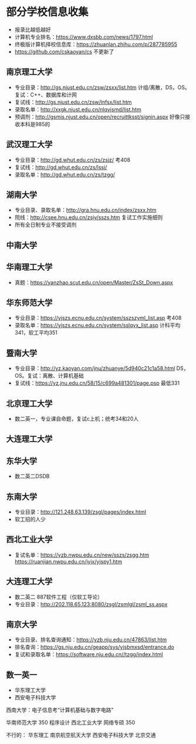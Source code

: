 # 部分学校信息收集

* 报录比越低越好
* 计算机专业排名：https://www.dxsbb.com/news/1797.html
* 终极版计算机择校信息库：https://zhuanlan.zhihu.com/p/287785955
* https://github.com/cskaoyan/cs 不更新了

## 南京理工大学

* 专业目录：http://gs.njust.edu.cn/zsw/zsxx/list.htm 计组/离散，DS，OS。复试：C++、数据库和计网
* 复试线：http://gs.njust.edu.cn/zsw/lnfsx/list.htm
* 录取名单：http://xxgk.njust.edu.cn/nlqyjsmd/list.htm
* 预调剂：http://gsmis.njust.edu.cn/open/recruittksst/signin.aspx 好像只接收本科是985的

## 武汉理工大学

* 专业目录：http://gd.whut.edu.cn/zs/zsjz/ 考408
* 复试线：http://gd.whut.edu.cn/zs/lssj/
* 录取名单：http://gd.whut.edu.cn/zs/tzgg/

## 湖南大学

* 专业目录、录取名单：http://gra.hnu.edu.cn/index/zsxx.htm
* 院线：http://csee.hnu.edu.cn/zsjy/sszs.htm 复试工作实施细则
* 所有全日制专业不接受调剂

## 中南大学

## 华南理工大学

* 真题：https://yanzhao.scut.edu.cn/open/Master/ZsSt_Down.aspx

## 华东师范大学

* 专业目录：https://yjszs.ecnu.edu.cn/system/sszszyml_list.asp 考408
* 录取名单：https://yjszs.ecnu.edu.cn/system/sslqyx_list.asp 计科平均341，软工平均351

## 暨南大学

* 专业目录：http://yz.kaoyan.com/jnu/zhuanye/5d940c21c1a58.html DS，OS。复试：离散、计算机基础
* 复试线：https://yz.jnu.edu.cn/58/15/c699a481301/page.psp 最低331

## 北京理工大学

* 数二英一，专业课自命题，复试c上机；统考34和20人

## 大连理工大学

## 东华大学

* 数二英二DSDB

## 东南大学

* 专业目录：http://121.248.63.139/zsgl/pages/index.html
* 软工招的人少

## 西北工业大学

* 复试名单：https://yzb.nwpu.edu.cn/new/sszs/zsgg.htm https://ruanjian.nwpu.edu.cn/jyjx/yjspy1.htm

## 大连理工大学

* 数二英二 887软件工程（仅软工导论）
* 专业目录：http://202.118.65.123:8080/zsgl/zsmlgl/zsml_ss.aspx

## 南京大学

* 专业目录、排名查询通知：https://yzb.nju.edu.cn/47863/list.htm
* 排名查询：https://gs.nju.edu.cn/geapp/sys/yjsbmxsd/entrance.do
* 复试和录取名单：https://software.nju.edu.cn//tzgg/index.html

## 数一英一

* 华东理工大学
* 西安电子科技大学

西南大学：电子信息考“计算机基础与数字电路”


华南师范大学 350 程序设计
西北工业大学 网络专硕 350


不行的：
华东理工
南京航空航天大学
西安电子科技大学
北京交通
